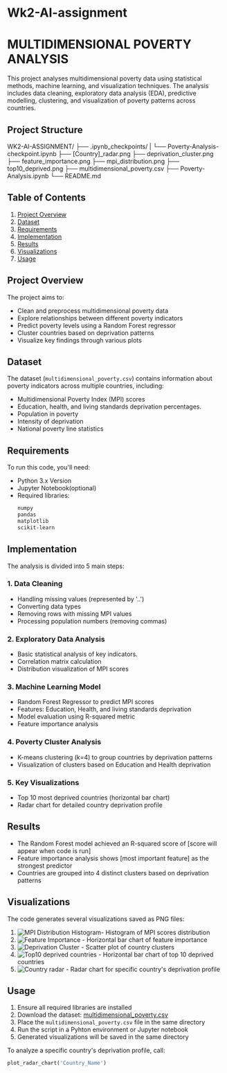 # Wk2-AI-assignment
# MULTIDIMENSIONAL POVERTY ANALYSIS
This project analyses multidimensional poverty data using statistical methods, machine learning, and visualization techniques. The analysis includes data cleaning, exploratory data analysis (EDA), predictive modelling, clustering, and visualization of poverty patterns across countries.

## Project Structure
WK2-AI-ASSIGNMENT/
├── .ipynb_checkpoints/
|    └── Poverty-Analysis-checkpoint.ipynb
├── [Country]_radar.png
├── deprivation_cluster.png
├── feature_importance.png
├── mpi_distribution.png
├── top10_deprived.png
├── multidimensional_poverty.csv
├── Poverty-Analysis.ipynb
└── README.md

## Table of Contents
1. [Project Overview](#project-overview)
2. [Dataset](#dataset)
3. [Requirements](#requirements)
4. [Implementation](#implementations)
5. [Results](#results)
6. [Visualizations](#visualizations)
7. [Usage](#usage)

## Project Overview
The project aims to:
- Clean and preprocess multidimensional poverty data
- Explore relationships between different poverty indicators
- Predict poverty levels using a Random Forest regressor
- Cluster countries based on deprivation patterns
- Visualize key findings through various plots

## Dataset
The dataset (`multidimensional_poverty.csv`) contains information about poverty indicators across multiple countries, including:
- Multidimensional Poverty Index (MPI) scores
- Education, health, and living standards deprivation percentages.
- Population in poverty
- Intensity of deprivation
- National poverty line statistics

## Requirements
To run this code, you'll need:
- Python 3.x Version
- Jupyter Notebook(optional)
- Required libraries:
  ```bash
  numpy
  pandas
  matplotlib
  scikit-learn

## Implementation
The analysis is divided into 5 main steps:

### 1. Data Cleaning
- Handling missing values (represented by '..')
- Converting data types
- Removing rows with missing MPI values
- Processing population numbers (removing commas)

### 2. Exploratory Data Analysis
- Basic statistical analysis of key indicators.
- Correlation matrix calculation
- Distribution visualization of MPI scores

### 3. Machine Learning Model
- Random Forest Regressor to predict MPI scores
- Features: Education, Health, and living standards deprivation
- Model evaluation using R-squared metric
- Feature importance analysis

### 4. Poverty Cluster Analysis
- K-means clustering (k=4) to group countries by deprivation patterns
- Visualization of clusters based on Education and Health deprivation

### 5. Key Visualizations
- Top 10 most deprived countries (horizontal bar chart)
- Radar chart for detailed country deprivation profile

## Results
- The Random Forest model achieved an R-squared score of [score will appear when code is run]
- Feature importance analysis shows [most important feature] as the strongest predictor
- Countries are grouped into 4 distinct clusters based on deprivation patterns

## Visualizations
The code generates several visualizations saved as PNG files:
1. ![MPI Distribution Histogram](mpi_distribution.png)- Histogram of MPI scores distribution
2. ![Feature Importance](feature_importance.png) - Horizontal bar chart of feature importance
3. ![Deprivation Cluster](deprivation_cluster.png) - Scatter plot of country clusters
4. ![Top10 deprived countries](top10_deprived.png) - Horizontal bar chart of top 10 deprived countries
5. ![Country radar]([Country]_radar.png) - Radar chart for specific country's deprivation profile

## Usage
1. Ensure all required libraries are installed
2. Download the dataset: [multidimensional_poverty.csv](multidimensional_poverty.csv)
4. Place the `multidimensional_poverty.csv` file in the same directory
5. Run the script in a Pyhton environment or Jupyter notebook
6. Generated visualizations will be saved in the same directory

To analyze a specific country's deprivation profile, call:
```python
plot_radar_chart('Country_Name')

